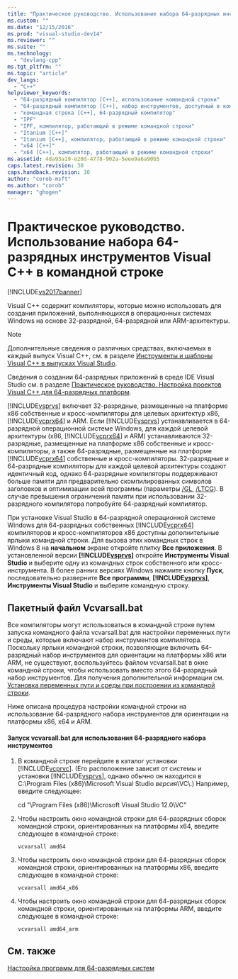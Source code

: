 ```yaml
---
title: "Практическое руководство. Использование набора 64-разрядных инструментов Visual C++ в командной строке | Microsoft Docs"
ms.custom: ""
ms.date: "12/15/2016"
ms.prod: "visual-studio-dev14"
ms.reviewer: ""
ms.suite: ""
ms.technology: 
  - "devlang-cpp"
ms.tgt_pltfrm: ""
ms.topic: "article"
dev_langs: 
  - "C++"
helpviewer_keywords: 
  - "64-разрядный компилятор [C++], использование командной строки"
  - "64-разрядный компилятор [C++], набор инструментов, доступный в командной строке"
  - "командная строка [C++], 64-разрядный компилятор"
  - "IPF"
  - "IPF, компилятор, работающий в режиме командной строки"
  - "Itanium [C++]"
  - "Itanium [C++], компилятор, работающий в режиме командной строки"
  - "x64 [C++]"
  - "x64 [C++], компилятор, работающий в режиме командной строки"
ms.assetid: 4da93a19-e20d-4778-902a-5eee9a6a90b5
caps.latest.revision: 30
caps.handback.revision: 30
author: "corob-msft"
ms.author: "corob"
manager: "ghogen"
---
```

# Практическое руководство. Использование набора 64-разрядных инструментов Visual C++ в командной строке
[!INCLUDE[vs2017banner](../assembler/inline/includes/vs2017banner.md)]

Visual C\+\+ содержит компиляторы, которые можно использовать для создания приложений, выполняющихся в операционных системах Windows на основе 32\-разрядной, 64\-разрядной или ARM\-архитектуры.  
  
> [!NOTE]
>  Дополнительные сведения о различных средствах, включаемых в каждый выпуск Visual C\+\+, см. в разделе [Инструменты и шаблоны Visual C\+\+ в выпусках Visual Studio](../ide/visual-cpp-tools-and-templates-in-visual-studio-editions.md).  
>   
>  Сведения о создании 64\-разрядных приложений в среде IDE Visual Studio см. в разделе [Практическое руководство. Настройка проектов Visual C\+\+ для 64\-разрядных платформ](../build/how-to-configure-visual-cpp-projects-to-target-64-bit-platforms.md).  
  
 [!INCLUDE[vsprvs](../assembler/masm/includes/vsprvs_md.md)] включает 32\-разрядные, размещенные на платформе x86 собственные и кросс\-компиляторы для целевых архитектур x86, [!INCLUDE[vcprx64](../Token/vcprx64_md.md)] и ARM.  Если [!INCLUDE[vsprvs](../assembler/masm/includes/vsprvs_md.md)] устанавливается в 64\-разрядной операционной системе Windows, для каждой целевой архитектуры \(x86, [!INCLUDE[vcprx64](../Token/vcprx64_md.md)] и ARM\) устанавливаются 32\-разрядные, размещенные на платформе x86 собственные и кросс\-компиляторы, а также 64\-разрядные, размещенные на платформе [!INCLUDE[vcprx64](../Token/vcprx64_md.md)] собственные и кросс\-компиляторы.  32\-разрядные и 64\-разрядные компиляторы для каждой целевой архитектуры создают идентичный код, однако 64\-разрядные компиляторы поддерживают больше памяти для предварительно скомпилированных символов заголовков и оптимизации всей программы \(параметры [\/GL](../build/reference/gl-whole-program-optimization.md), [\/LTCG](../build/reference/ltcg-link-time-code-generation.md)\).  В случае превышения ограничений памяти при использовании 32\-разрядного компилятора попробуйте 64\-разрядный компилятор.  
  
 При установке Visual Studio в 64\-разрядной операционной системе Windows для 64\-разрядных собственных [!INCLUDE[vcprx64](../Token/vcprx64_md.md)] компиляторов и кросс\-компиляторов x86 доступны дополнительные ярлыки командной строки.  Для вызова этих командных строк в Windows 8 на **начальном** экране откройте плитку **Все приложения**.  В установленной версии **[!INCLUDE[vsprvs](../assembler/masm/includes/vsprvs_md.md)]** откройте **Инструменты Visual Studio** и выберите одну из командных строк собственного или кросс\-инструмента.  В более ранних версиях Windows нажмите кнопку **Пуск**, последовательно разверните **Все программы**, **[!INCLUDE[vsprvs](../assembler/masm/includes/vsprvs_md.md)]**, **Инструменты Visual Studio** и выберите командную строку.  
  
## Пакетный файл Vcvarsall.bat  
 Все компиляторы могут использоваться в командной строке путем запуска командного файла vcvarsall.bat для настройки переменных пути и среды, которые включают набор инструментов компилятора.  Поскольку ярлыки командной строки, позволяющие включить 64\-разрядный набор инструментов для ориентации на платформы x86 или ARM, не существуют, воспользуйтесь файлом vcvarsall.bat в окне командной строки, чтобы использовать вместо этого 64\-разрядный набор инструментов.  Для получения дополнительной информации см. [Установка переменных пути и среды при построении из командной строки](../build/setting-the-path-and-environment-variables-for-command-line-builds.md).  
  
 Ниже описана процедура настройки командной строки на использование 64\-разрядного набора инструментов для ориентации на платформы x86, x64 и ARM.  
  
#### Запуск vcvarsall.bat для использования 64\-разрядного набора инструментов  
  
1.  В командной строке перейдите в каталог установки [!INCLUDE[vcprvc](../build/includes/vcprvc_md.md)].  \(Его расположение зависит от системы и установки [!INCLUDE[vsprvs](../assembler/masm/includes/vsprvs_md.md)], однако обычно он находится в C:\\Program Files \(x86\)\\Microsoft Visual Studio *версия*\\VC\\.\) Например, введите следующее:  
  
     cd "\\Program Files \(x86\)\\Microsoft Visual Studio 12.0\\VC"  
  
2.  Чтобы настроить окно командной строки для 64\-разрядных сборок командной строки, ориентированных на платформы x64, введите следующее в командной строке:  
  
     `vcvarsall amd64`  
  
3.  Чтобы настроить окно командной строки для 64\-разрядных сборок командной строки, ориентированных на платформы x86, введите следующее в командной строке:  
  
     `vcvarsall amd64_x86`  
  
4.  Чтобы настроить окно командной строки для 64\-разрядных сборок командной строки, ориентированных на платформы ARM, введите следующее в командной строке:  
  
     `vcvarsall amd64_arm`  
  
## См. также  
 [Настройка программ для 64\-разрядных систем](../build/configuring-programs-for-64-bit-visual-cpp.md)